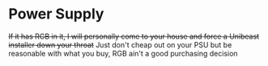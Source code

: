 # Power Supply

~~If it has RGB in it, I will personally come to your house and force a Unibeast installer down your throat~~
Just don't cheap out on your PSU but be reasonable with what you buy, RGB ain't a good purchasing decision
